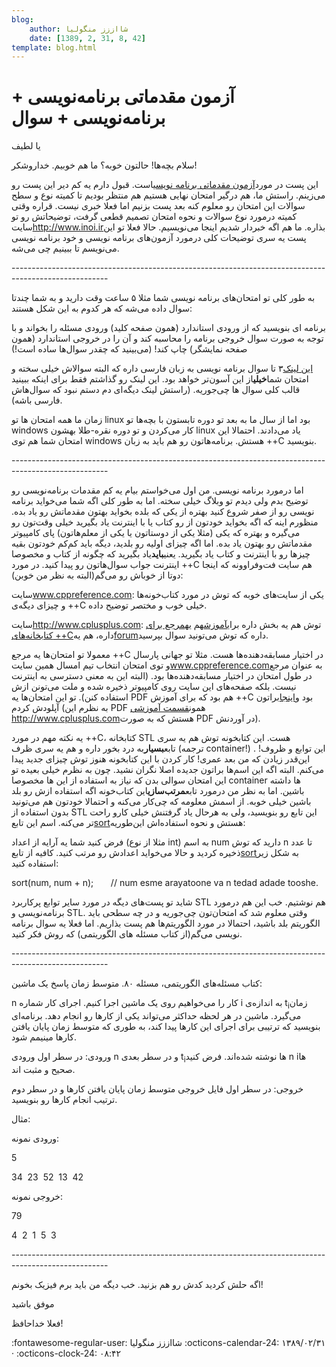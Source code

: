 ```yaml
---
blog:
    author: شااززز منگولیا
    date: [1389, 2, 31, 8, 42]
template: blog.html
---
```

# آزمون مقدماتی برنامه‌نویسی + برنامه‌نویسی + سوال

<div class="cnt">
یا لطیف<p>سلام بچه‌ها! حالتون خوبه؟ ما هم خوبیم. خداروشکر!</p>
<p>این پست در مورد<a href="http://www.inoi.ir/%d9%85%d9%82%d8%b1%d8%b1%d8%a7%d8%aa-%d8%a7%d9%84%d9%85%d9%be%db%8c%d8%a7%d8%af-%d9%87%d8%a7%db%8c-%d8%af%d8%a7%d8%ae%d9%84%db%8c/%d8%a2%d8%b2%d9%85%d9%88%d9%86-%d9%85%d9%82%d8%af%d9%85%d8%a7%d8%aa%db%8c-%d8%a8%d8%b1%d9%86%d8%a7%d9%85%d9%87-%d9%86%d9%88%db%8c%d8%b3%db%8c/" target="_blank">آزمون مقدماتی برنامه نویسی</a>است. قبول دارم یه کم دیر این پست رو می‌زینم. راستش ما، هم درگیر امتحان نهایی هستیم هم منتظر بودیم تا کمیته نوع و سطح سوالات این امتحان رو معلوم کنه بعد پست بزنیم اما فعلا خبری نیست. قراره وقتی کمیته درمورد نوع سوالات و نحوه امتحان تصمیم قطعی گرفت، توضیحاتش رو تو سایت<a href="http://www.inoi.ir/" target="_blank">http://www.inoi.ir</a>بذاره. ما هم اگه خبردار شدیم اینجا می‌نویسیم. حالا فعلا تو این پست یه سری توضیحات کلی درمورد آزمون‌های برنامه نویسی و خود برنامه نویسی می‌نویسم تا ببینیم چی می‌شه.</p>
<p>------------------------------------------------------------------------------------------------------</p>
<p>به طور کلی تو امتحان‌های برنامه نویسی شما مثلا ۵ ساعت وقت دارید و به شما چندتا سوال داده می‌شه که هر کدوم به این شکل هستند:</p>
<p>برنامه ای بنویسید که از ورودی استاندارد (همون صفحه کلید) ورودی مسئله را بخواند و با توجه به صورت سوال خروجی برنامه را محاسبه کند و آن را در خروجی استاندارد (همون صفحه نمایشگر) چاپ کند! (می‌بینید که چقدر سوال‌ها ساده است!)</p>
<p><a href="http://www.apio.olympiad.org/2010/apio2010-persian.pdf">این لینک</a>۳ تا سوال برنامه نویسی به زبان فارسی داره که البته سوالاش خیلی سخته و امتحان شما<strong>خیلی</strong>از این آسون‌تر خواهد بود. این لینک رو گذاشتم فقط برای اینکه ببینید قالب کلی سوال ها چی‌جوریه. (راستش لینک دیگه‌ای دم دستم نبود که سوال‌هاش فارسی باشه).</p>
<p>زمان ما همه امتحان ها تو linux بود اما از سال ما به بعد تو دوره تابستون با بچه‌ها تو windows کار می‌کردن و تو دوره نقره-طلا بهشون linux یاد می‌دادند. احتمالا این امتحان شما هم توی windows هستش. برنامه‌هاتون رو هم باید به زبان ++C بنویسید.</p>
<p>------------------------------------------------------------------------------------------------------</p>
<p>اما درمورد برنامه نویسی. من اول می‌خواستم بیام یه کم مقدمات برنامه‌نویسی رو توضیح بدم ولی دیدم تو وبلاگ خیلی سخته. اما به طور کلی اگه شما می‌خواید برنامه نویسی رو از صفر شروع کنید بهتره از یکی که بلده بخواید بهتون مقدماتش رو یاد بده. منظورم اینه که اگه بخواید خودتون از رو کتاب یا با اینترنت یاد بگیرید خیلی وقت‌تون رو می‌گیره و بهتره که یکی (مثلا یکی از دوستاتون یا یکی از معلم‌هاتون) پای کامپیوتر مقدماتش رو بهتون یاد بده. اما اگه چیزای اولیه رو بلدید، دیگه باید کم‌کم خودتون بقیه چیزها رو با اینترنت و کتاب یاد بگیرید. یعنی<strong>باید</strong>یاد بگیرید که چگونه از کتاب و مخصوصا اینترنت جواب سوال‌ها‌تون رو پیدا کنید. در مورد ++C هم سایت فت‌و‌فراوونه که اینجا دوتا از خوباش رو می‌گم(البته به نظر من خوبن):</p>
<p>سایت<a href="http://www.cppreference.com/wiki/" target="_blank">www.cppreference.com</a>: یکی از سایت‌های خوبه که توش در مورد کتاب‌خونه‌ها و چیزای دیگه‌ی ++C خیلی خوب و مختصر توضیح داده.</p>
<p>سایت<a href="http://www.cplusplus.com/" target="_blank">http://www.cplusplus.com</a>: توش هم یه بخش داره برای<a href="http://www.cplusplus.com/doc/tutorial/">آموزش</a>هم یه<a href="http://www.cplusplus.com/reference/">مرجع برای کتابخانه‌های ++C</a>داره، هم یه<a href="http://www.cplusplus.com/forum/">forum</a>داره که توش می‌تونید سوال بپرسید.</p>
<p>معمولا تو امتحان‌ها یه مرجع ++C در اختیار مسابقه‌دهنده‌ها هست. مثلا تو جهانی پارسال و توی امتحان انتخاب تیم امسال همین سایت<a href="http://www.cppreference.com/wiki/" target="_blank">www.cppreference.com</a>به عنوان مرجع در طول امتحان در اختیار
مسابقه‌دهنده‌ها بود. (البته این به معنی دسترسی به اینترنت نیست. بلکه
صفحه‌های این سایت روی کامپیوتر ذخیره شده و ملت می‌تونن ازش استفاده
کنن). تو این امتحان‌ها یه PDF هم بود که برای آموزش ++C بود و<a href="http://users.allamehelli.ir/~a_babayi/shaazzz/cpptutorial.pdf">اینجا</a>براتون آپلودش کردم (به نظرم این PDF همون<a href="http://www.cplusplus.com/doc/tutorial/">قسمت آموزشی http://www.cplusplus.com</a>هستش که به صورت PDF در آوردنش).</p>
<p>یه نکته مهم در مورد ++C، کتابخانه STL هست. این کتابخونه توش هم یه سری تابع<strong>بسیار</strong>به درد بخور داره و هم یه سری ظرف (ترجمه container!) . این توابع و ظروف! این‌قدر زیادن که من بعد عمری! کار کردن با این کتابخونه هنوز توش چیزای جدید پیدا می‌کنم. البته اگه این‌ اسم‌ها براتون جدیده اصلا نگران نشید. چون به نظرم خیلی بعیده تو این امتحان سوالی بدن که نیاز به استفاده از این ها مخصوصا container ها داشته باشین. اما به نظر من درمورد تابع<strong>مرتب‌سازی</strong>این کتاب‌خونه اگه استفاده ازش رو بلد باشین خیلی خوبه. از اسمش معلومه که چی‌کار می‌کنه و احتمالا خودتون هم می‌تونید بدون استفاده از STL این تابع رو بنویسید، ولی به هرحال یاد گرفتنش خیلی کارو راحت تر می‌کنه. اسم این تابع<a href="http://www.cppreference.com/wiki/stl/algorithm/sort">sort</a>هستش و نحوه استفاده‌اش این‌طوریه:</p>
<p>فرض کنید شما یه آرایه از اعداد (مثلا از نوع int) به اسم num دارید که توش n تا عدد ذخیره کردید و حالا می‌خواید اعدادش رو مرتب کنید. کافیه از تابع<a href="http://www.cppreference.com/wiki/stl/algorithm/sort">sort</a>به شکل زیر استفاده کنید:</p>
<p>sort(num, num + n);       // num esme arayatoone va n tedad adade tooshe.</p>
<p>شاید تو پست‌های دیگه در مورد سایر توابع پرکاربرد STL هم نوشتیم. خب این هم درمورد برنامه‌نویسی و STL. وقتی معلوم شد که امتحان‌‌تون چی‌جوریه و در چه سطحی باید الگوریتم بلد باشید، احتمالا در مورد الگوریتم‌ها هم پست بذاریم. اما فعلا یه سوال برنامه نویسی می‌گم(از کتاب مسئله های الگوریتمی) که روش فکر کنید.</p>
<p>------------------------------------------------------------------------------------------------------</p>
<p>کتاب مسئله‌های الگوریتمی، مسئله ۸۰. متوسط زمان پاسخ یک ماشین:</p>
<p>n کار را می‌خواهیم روی یک ماشین اجرا کنیم. اجرای کار شماره ‌i به اندازه‌ی t<sub>i</sub>زمان می‌گیرد. ماشین در هر لحظه حداکثر می‌تواند یکی از کارها رو انجام دهد. برنامه‌ای بنویسید که ترتیبی برای اجرای این کارها پیدا کند، به طوری که متوسط زمان پایان یافتن کارها مینیمم شود.</p>
<p>ورودی: در سطر اول ورودی n و در سطر بعدی t<sub>i</sub>ها نوشته شده‌اند. فرض کنید n iها صحیح و مثبت اند.</p>
<p>خروجی: در سطر اول فایل خروجی متوسط زمان پایان یافتن کارها و در سطر دوم ترتیب انجام کارها رو بنویسید.</p>
<p>مثال:</p>
<p>ورودی نمونه:</p>
<p>5</p>
<p>34  23  52  13  42</p>
<p>خروجی نمونه:</p>
<p>79</p>
<p>4  2  1  5  3</p>
<p>------------------------------------------------------------------------------------------------------</p>
<p>اگه حلش کردید کدش رو هم بزنید. خب دیگه من باید برم فیزیک بخونم!</p>
<p>موفق باشید</p>
<p>فعلا خداحافظ!</p>
<p></p>
</div>

<div class="blog-info" markdown>
<span class="blog-author">
:fontawesome-regular-user: شااززز منگولیا
</span>
<span class="blog-date">
:octicons-calendar-24: ۱۳۸۹/۰۲/۳۱ · :octicons-clock-24: ۰۸:۴۲
</span>
</div>

